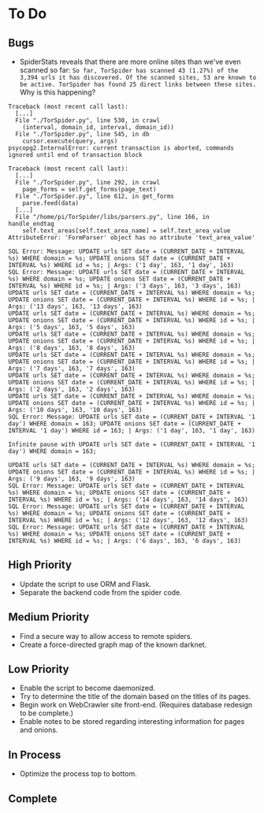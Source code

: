# To Do

## Bugs
* SpiderStats reveals that there are more online sites than we've even scanned so far: `So far, TorSpider has scanned 43 (1.27%) of the 3,394 urls it has discovered. Of the scanned sites, 53 are known to be active. TorSpider has found 25 direct links between these sites.` Why is this happening?

```
Traceback (most recent call last):
  [...]
  File "./TorSpider.py", line 530, in crawl
    (interval, domain_id, interval, domain_id))
  File "./TorSpider.py", line 545, in db
    cursor.execute(query, args)
psycopg2.InternalError: current transaction is aborted, commands ignored until end of transaction block

Traceback (most recent call last):
  [...]
  File "./TorSpider.py", line 292, in crawl
    page_forms = self.get_forms(page_text)
  File "./TorSpider.py", line 612, in get_forms
    parse.feed(data)
  [...]
  File "/home/pi/TorSpider/libs/parsers.py", line 166, in handle_endtag
    self.text_areas[self.text_area_name] = self.text_area_value
AttributeError: 'FormParser' object has no attribute 'text_area_value'

SQL Error: Message: UPDATE urls SET date = (CURRENT_DATE + INTERVAL %s) WHERE domain = %s; UPDATE onions SET date = (CURRENT_DATE + INTERVAL %s) WHERE id = %s; | Args: ('1 day', 163, '1 day', 163)
SQL Error: Message: UPDATE urls SET date = (CURRENT_DATE + INTERVAL %s) WHERE domain = %s; UPDATE onions SET date = (CURRENT_DATE + INTERVAL %s) WHERE id = %s; | Args: ('3 days', 163, '3 days', 163)
UPDATE urls SET date = (CURRENT_DATE + INTERVAL %s) WHERE domain = %s; UPDATE onions SET date = (CURRENT_DATE + INTERVAL %s) WHERE id = %s; | Args: ('13 days', 163, '13 days', 163)
UPDATE urls SET date = (CURRENT_DATE + INTERVAL %s) WHERE domain = %s; UPDATE onions SET date = (CURRENT_DATE + INTERVAL %s) WHERE id = %s; | Args: ('5 days', 163, '5 days', 163)
UPDATE urls SET date = (CURRENT_DATE + INTERVAL %s) WHERE domain = %s; UPDATE onions SET date = (CURRENT_DATE + INTERVAL %s) WHERE id = %s; | Args: ('8 days', 163, '8 days', 163)
UPDATE urls SET date = (CURRENT_DATE + INTERVAL %s) WHERE domain = %s; UPDATE onions SET date = (CURRENT_DATE + INTERVAL %s) WHERE id = %s; | Args: ('7 days', 163, '7 days', 163)
UPDATE urls SET date = (CURRENT_DATE + INTERVAL %s) WHERE domain = %s; UPDATE onions SET date = (CURRENT_DATE + INTERVAL %s) WHERE id = %s; | Args: ('2 days', 163, '2 days', 163)
UPDATE urls SET date = (CURRENT_DATE + INTERVAL %s) WHERE domain = %s; UPDATE onions SET date = (CURRENT_DATE + INTERVAL %s) WHERE id = %s; | Args: ('10 days', 163, '10 days', 163)
SQL Error: Message: UPDATE urls SET date = (CURRENT_DATE + INTERVAL '1 day') WHERE domain = 163; UPDATE onions SET date = (CURRENT_DATE + INTERVAL '1 day') WHERE id = 163; | Args: ('1 day', 163, '1 day', 163)

Infinite pause with UPDATE urls SET date = (CURRENT_DATE + INTERVAL '1 day') WHERE domain = 163;

UPDATE urls SET date = (CURRENT_DATE + INTERVAL %s) WHERE domain = %s; UPDATE onions SET date = (CURRENT_DATE + INTERVAL %s) WHERE id = %s; | Args: ('9 days', 163, '9 days', 163)
SQL Error: Message: UPDATE urls SET date = (CURRENT_DATE + INTERVAL %s) WHERE domain = %s; UPDATE onions SET date = (CURRENT_DATE + INTERVAL %s) WHERE id = %s; | Args: ('14 days', 163, '14 days', 163)
SQL Error: Message: UPDATE urls SET date = (CURRENT_DATE + INTERVAL %s) WHERE domain = %s; UPDATE onions SET date = (CURRENT_DATE + INTERVAL %s) WHERE id = %s; | Args: ('12 days', 163, '12 days', 163)
SQL Error: Message: UPDATE urls SET date = (CURRENT_DATE + INTERVAL %s) WHERE domain = %s; UPDATE onions SET date = (CURRENT_DATE + INTERVAL %s) WHERE id = %s; | Args: ('6 days', 163, '6 days', 163)
```

## High Priority
* Update the script to use ORM and Flask.
* Separate the backend code from the spider code.

## Medium Priority
* Find a secure way to allow access to remote spiders.
* Create a force-directed graph map of the known darknet.

## Low Priority
* Enable the script to become daemonized.
* Try to determine the title of the domain based on the titles of its pages.
* Begin work on WebCrawler site front-end. (Requires database redesign to be complete.)
* Enable notes to be stored regarding interesting information for pages and onions.

## In Process
* Optimize the process top to bottom.

## Complete
